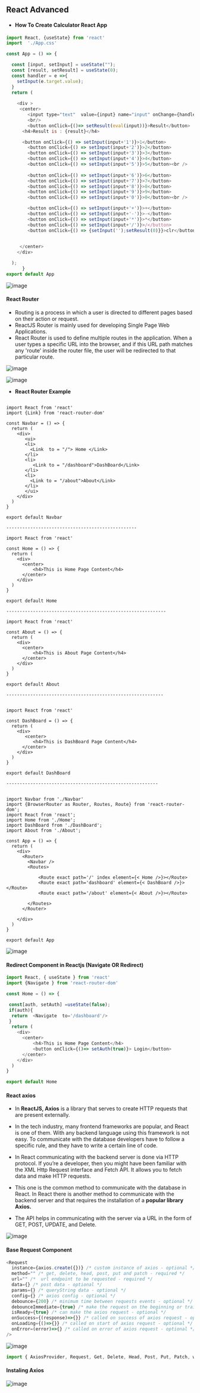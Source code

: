 ## React Advanced 

* #### How To Create Calculator React App

```JavaScript
import React, {useState} from 'react'
import  './App.css'

const App = () => {

  const [input, setInput] = useState("");
  const [result, setResult] = useState(0);
  const handler = e =>{
    setInput(e.target.value);
  }
  return (
   
    <div >
     <center>
        <input type="text"  value={input} name="input" onChange={handler}/>
        <br/>
        <button onClick={()=> setResult(eval(input))}>Result</button>
      <h4>Result is : {result}</h4>

      <button onClick={() => setInput(input+'1')}>1</button>
        <button onClick={() => setInput(input+'2')}>2</button>
        <button onClick={() => setInput(input+'3')}>3</button>
        <button onClick={() => setInput(input+'4')}>4</button>
        <button onClick={() => setInput(input+'5')}>5</button><br />
        
        <button onClick={() => setInput(input+'6')}>6</button>
        <button onClick={() => setInput(input+'7')}>7</button>
        <button onClick={() => setInput(input+'8')}>8</button>
        <button onClick={() => setInput(input+'9')}>9</button>
        <button onClick={() => setInput(input+'0')}>0</button><br />

        <button onClick={() => setInput(input+'+')}>+</button>
        <button onClick={() => setInput(input+'-')}>-</button>
        <button onClick={() => setInput(input+'*')}>*</button>
        <button onClick={() => setInput(input+'/')}>/</button>
        <button onClick={() => {setInput('');setResult(0)}}>clr</button><br /> 
     

     </center>
    </div>

  );
      }
export default App


```
![image](https://user-images.githubusercontent.com/40323661/158420502-1840dc30-5fb2-475f-8b55-1061f4c25160.png)

#### React Router

* Routing is a process in which a user is directed to different pages based on their action or request. 
* ReactJS Router is mainly used for developing Single Page Web Applications. 
* React Router is used to define multiple routes in the application. When a user types a specific URL into the browser, and if this URL path matches any 'route' inside the router file, the user will be redirected to that particular route.

![image](https://user-images.githubusercontent.com/40323661/158422358-4fe7157a-9575-4eae-836b-cc60b76bb3d5.png)

![image](https://user-images.githubusercontent.com/40323661/158422507-8a30efe5-00b0-47c3-9459-9b6f44234963.png)

* **React Router Example**
```JavaScrit

import React from 'react'
import {Link} from 'react-router-dom'

const Navbar = () => {
  return (
    <div>
       <ui>
       <li>
         <Link  to = "/"> Home </Link>
       </li>
       <li>
          <Link to = "/dashboard">DashBoard</Link>
       </li>
       <li>  
         <Link to = "/about">About</Link>
       </li>
       </ui>
    </div>
  )
}

export default Navbar

-------------------------------------------------

import React from 'react'

const Home = () => {
  return (
    <div>
      <center>
          <h4>This is Home Page Content</h4>
      </center>
    </div>
  )
}

export default Home

------------------------------------------------------------

import React from 'react'

const About = () => {
  return (
    <div>
      <center>
          <h4>This is About Page Content</h4>
      </center> 
    </div>
  )
}

export default About

-----------------------------------------------------------


import React from 'react'

const DashBoard = () => {
  return (
    <div>
       <center>
          <h4>This is DashBoard Page Content</h4>
      </center>
    </div>
  )
}

export default DashBoard

---------------------------------------------------------


import Navbar from './Navbar'
import {BrowserRouter as Router, Routes, Route} from 'react-router-dom';
import React from 'react';
import Home from './Home';
import DashBoard from './DashBoard';
import About from './About';

const App = () => {
  return (
    <div>
      <Router>
        <Navbar />
        <Routes>
            
            <Route exact path='/' index element={< Home />}></Route>
            <Route exact path='dashboard' element={< DashBoard />}></Route>
            <Route exact path='/about' element={< About />}></Route>
           
        </Routes>
      </Router>
      
    </div>
  )
}

export default App

```

![image](https://user-images.githubusercontent.com/40323661/159120872-6137d6df-a59a-498d-b493-eb7f53102d42.png)

#### Redirect Component in Reactjs  (Navigate OR Redirect)

```JavaScript
import React, { useState } from 'react'
import {Navigate } from 'react-router-dom'

const Home = () => {

 const[auth, setAuth] =useState(false);
 if(auth){
  return  <Navigate  to='/dashboard'/>
 }
  return (
    <div>
      <center>
          <h4>This is Home Page Content</h4>
          <button onClick={()=> setAuth(true)}> Login</button>
      </center>
    </div>
  )
}

export default Home
```

#### React axios

* In **ReactJS, Axios** is a library that serves to create HTTP requests that are present externally.

* In the tech industry, many frontend frameworks are popular, and React is one of them. With any backend language using this framework is not easy. To communicate with the database developers have to follow a specific rule, and they have to write a certain line of code. 

* In React communicating with the backend server is done via HTTP protocol. If you’re a developer, then you might have been familiar with the XML Http Request interface and Fetch API. It allows you to fetch data and make HTTP requests.  

* This one is the common method to communicate with the database in React. In React there is another method to communicate with the backend server and that requires the installation of a **popular library Axios.** 


* The API helps in communicating with the server via a URL in the form of GET, POST, UPDATE, and Delete.

![image](https://user-images.githubusercontent.com/40323661/159152018-ef5d15b4-8e6c-452c-85f6-3a9a887abba0.png)

#### Base Request Component

```JavaScript
<Request
  instance={axios.create({})} /* custom instance of axios - optional */
  method="" /* get, delete, head, post, put and patch - required */
  url="" /*  url endpoint to be requested - required */
  data={} /* post data - optional */
  params={} /* queryString data - optional */
  config={} /* axios config - optional */
  debounce={200} /* minimum time between requests events - optional */
  debounceImmediate={true} /* make the request on the beginning or trailing end of debounce - optional */
  isReady={true} /* can make the axios request - optional */
  onSuccess={(response)=>{}} /* called on success of axios request - optional */
  onLoading={()=>{}} /* called on start of axios request - optional */
  onError=(error)=>{} /* called on error of axios request - optional */
/>
```
![image](https://user-images.githubusercontent.com/40323661/159152092-aef4e84c-9dd7-48cb-9863-a6747aae18c5.png)

```javaScript
import { AxiosProvider, Request, Get, Delete, Head, Post, Put, Patch, withAxios } from 'react-axios'
```

#### Instaling Axios
![image](https://user-images.githubusercontent.com/40323661/159152516-572ca961-f9e6-491a-b5ca-48265697921f.png)




